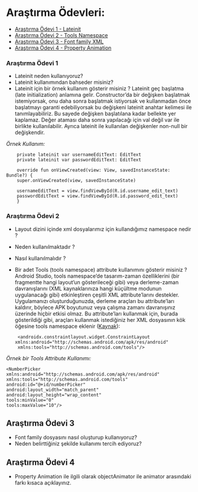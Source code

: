 # Araştırma Ödevleri:

- [Araştırma Ödevi 1 - Lateinit](#1)
- [Araştırma Ödevi 2 - Tools Namespace](#2)
- [Araştırma Ödevi 3 - Font family XML](#3)
- [Araştırma Ödevi 4 - Property Animation](#4)


### <a name="1"></a> Araştırma Ödevi 1

- Lateinit neden kullanıyoruz?
- Lateinit kullanımından bahseder misiniz?
- Lateinit için bir örnek kullanım gösterir misiniz ?
Lateinit geç başlatma (late initialization) anlamına gelir. Constructor’da bir değişken başlatmak istemiyorsak, onu daha sonra başlatmak istiyorsak ve kullanmadan önce başlatmayı garanti edebiliyorsak bu değişkeni lateinit anahtar kelimesi ile tanımlayabiliriz. Bu sayede değişken başlatılana kadar bellekte yer kaplamaz. Değer ataması daha sonra yapılacağı için val değil var ile birlikte kullanılabilir. Ayrıca lateinit ile kullanılan değişkenler non-null bir değişkendir. 

*Örnek Kullanım:*

        private lateinit var usernameEditText: EditText
        private lateinit var passwordEditText: EditText

        override fun onViewCreated(view: View, savedInstanceState: Bundle?) {
        super.onViewCreated(view, savedInstanceState)

        usernameEditText = view.findViewById(R.id.username_edit_text)
        passwordEditText = view.findViewById(R.id.password_edit_text)   
        }
### <a name="2"></a> Araştırma Ödevi 2


- Layout dizini içinde xml dosyalarımız için kullandığımız namespace nedir ?
- Neden kullanılmaktadır ?
- Nasıl kullanılmalıdır ?
- Bir adet Tools (tools namespace) attribute kullanımını gösterir misiniz ? 
Android Studio, tools namespace’de tasarım-zaman özelliklerini (bir fragmentte hangi layout’un gösterileceği gibi) veya derleme-zaman davranışlarını (XML kaynaklarınıza hangi küçültme modunun uygulanacağı gibi) etkinleştiren çeşitli XML attribute’larını destekler. Uygulamanızı oluşturduğunuzda, derleme araçları bu attribute’ları kaldırır, böylece APK boyutunuz veya çalışma zamanı davranışınız üzerinde hiçbir etkisi olmaz. Bu attribute’ları kullanmak için, burada gösterildiği gibi, araçları kullanmak istediğiniz her XML dosyasının kök öğesine tools namespace eklenir ([Kaynak](https://developer.android.com/studio/write/tool-attributes#toolslayout)):
       
       <androidx.constraintlayout.widget.ConstraintLayout xmlns:android="http://schemas.android.com/apk/res/android"
       xmlns:tools="http://schemas.android.com/tools"/>
       
*Örnek bir Tools Attribute Kullanımı:*

    <NumberPicker xmlns:android="http://schemas.android.com/apk/res/android"
    xmlns:tools="http://schemas.android.com/tools"
    android:id="@+id/numberPicker"
    android:layout_width="match_parent"
    android:layout_height="wrap_content"
    tools:minValue="0"
    tools:maxValue="10"/>
    
## <a name="3"></a> Araştırma Ödevi 3

- Font family dosyasını nasıl oluşturup kullanıyoruz?
- Neden belirttiğiniz şekilde kullanımı tercih ediyoruz?


## <a name="4"></a> Araştırma Ödevi 4

- Property Animation ile ilgili olarak objectAnimator ile animator arasındaki farkı kısaca açıklayınız.

    
   






